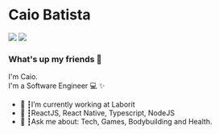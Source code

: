 
<!--
**caiobatis/caiobatis** is a ✨ _special_ ✨ repository because its `README.md` (this file) appears on your GitHub profile.

Here are some ideas to get you started:

- 🔭 I’m currently working on ...
- 🌱 I’m currently learning ...
- 👯 I’m looking to collaborate on ...
- 🤔 I’m looking for help with ...
- 💬 Ask me about ...
- 📫 How to reach me: ...
- 😄 Pronouns: ...
- ⚡ Fun fact: ...
-->


# Caio Batista
<a href="https://linkedin.com/in/caiobatista"><img src="https://img.shields.io/badge/linkedin-0077B5.svg?style=for-the-badge&logo=linkedin&logoColor=white"></a>
<a href="mailto:caiobatistame@gmail.com"><img src="https://img.shields.io/badge/e‑mail-D14836.svg?style=for-the-badge&logo=GMail&logoColor=white"></a>

### What's up my friends 👋 
I'm Caio.<br>
I'm a Software Engineer 💻 ✨

<ul>
  <li>🚀 ┇I’m currently working at Laborit </li>
  <li>🥋 ┇ReactJS,  React Native, Typescript, NodeJS</li>
  <li>💬 ┇Ask me about: Tech, Games, Bodybuilding and Health.</li>
</ul>
